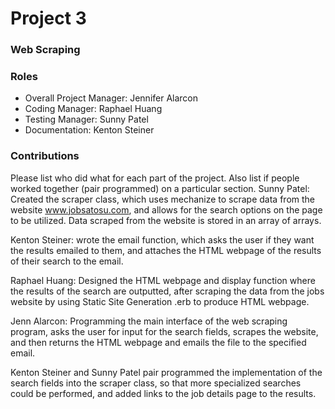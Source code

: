 # Project 3
### Web Scraping

### Roles
* Overall Project Manager: Jennifer Alarcon
* Coding Manager: Raphael Huang
* Testing Manager: Sunny Patel
* Documentation: Kenton Steiner

### Contributions
Please list who did what for each part of the project.
Also list if people worked together (pair programmed) on a particular section.
Sunny Patel: Created the scraper class, which uses mechanize to scrape data from the website www.jobsatosu.com, and allows for the search options on the page to be utilized.  Data scraped from the website is stored in an array of arrays.

Kenton Steiner: wrote the email function, which asks the user if they want the results emailed to them, and attaches the HTML webpage of the results of their search to the email.

Raphael Huang: Designed the HTML webpage and display function where the results of the search are outputted, after scraping the data from the jobs website by using Static Site Generation .erb to produce HTML webpage.

Jenn Alarcon: Programming the main interface of the web scraping program, asks the user for input for the search fields, scrapes the website, and then returns the HTML webpage and emails the file to the specified email. 

Kenton Steiner and Sunny Patel pair programmed the implementation of the search fields into the scraper class, so that more specialized searches could be performed, and added links to the job details page to the results.  

